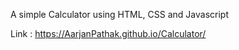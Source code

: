 A simple Calculator using HTML, CSS and Javascript

Link : https://AarjanPathak.github.io/Calculator/
    
